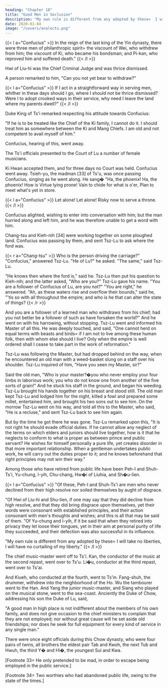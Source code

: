```yaml
---
heading: "Chapter 18"
title: "Good Men in Seclusion"
description: "My own rule is different from any adopted by these=  I will take no liberties, I will have no curtailing of my liberty"
date: 2020-01-04
image: "/covers/analects.png"
---
```



{{< l a="Confucius" >}}
In the reign of the last king of the Yin dynasty, there were three men of philanthropic spirit=  the viscount of Wei, who withdrew from him; the viscount of Ki, who became his bondsman; and Pi-kan, who reproved him and suffered death."
{{< /l >}}

Hwi of Liu-hi was the Chief Criminal Judge and was thrice dismissed. 


A person remarked to him, "Can you not yet bear to withdraw?" 

{{< l a="Confucius" >}}
If I act in a straightforward way in serving men, whither in these days should I go, where I should not be thrice dismissed? Were I to adopt crooked ways in their service, why need I leave the land where my parents dwell?" 
{{< /l >}}

Duke King of Ts'i remarked respecting his attitude towards Confucius: 

"If he is to be treated like the Chief of the Ki family, I cannot do it. I should treat him as somewhere between the Ki and Mang Chiefs. I am old and not competent to avail myself of him." 

Confucius, hearing of this, went away. 

The Ts'i officials presented to the Court of Lu a number of female musicians. 

Ki Hwan accepted them, and for three days no Court was held. Confucius went away. Tsieh-yu, the madman [33] of Ts'u, was once passing Confucius, singing as he went along. He sang� "Ha, the phoenix! Ha, the phoenix! How is Virtue lying prone! Vain to chide for what is o'er, Plan to meet what's yet in store. 

{{< l a="Confucius" >}}
Let alone! Let alone! Risky now to serve a throne.
{{< /l >}}

Confucius alighted, wishing to enter into conversation with him; but the man hurried along and left him, and he was therefore unable to get a word with him. 

Chang-tsu and Kieh-nih [34] were working together on some ploughed land. Confucius was passing by them, and sent Tsz-Lu to ask where the ford was.

{{< r a="Chang-tsu" >}}
Who is the person driving the carriage?" "Confucius," answered Tsz-Lu. "He of Lu?" he asked. "The same," said Tsz-Lu. 

"He knows then where the ford is," said he. Tsz-Lu then put his question to Kieh-nih; and the latter asked, "Who are you?" Tsz-Lu gave his name. "You are a follower of Confucius of Lu, are you not?" "You are right," he answered. "Ah, as these waters rise and overflow their bounds," said he, "'tis so with all throughout the empire; and who is he that can alter the state of things? 
{{< /r >}}

And you are a follower of a learned man who withdraws from his chief; had you not better be a follower of such as have forsaken the world?" And he went on with his harrowing, without stopping. Tsz-Lu went and informed his Master of all this. He was deeply touched, and said, "One cannot herd on equal terms with beasts and birds=  if I am not to live among these human folk, then with whom else should I live? Only when the empire is well ordered shall I cease to take part in the work of reformation." 

Tsz-Lu was following the Master, but had dropped behind on the way, when he encountered an old man with a weed-basket slung on a staff over his shoulder. Tsz-Lu inquired of him, "Have you seen my Master, sir?" 

Said the old man, "Who is your master?�you who never employ your four limbs in laborious work; you who do not know one from another of the five sorts of grain!" And he stuck his staff in the ground, and began his weeding. Tsz-Lu brought his hands together on his breast and stood still. The old man kept Tsz-Lu and lodged him for the night, killed a fowl and prepared some millet, entertained him, and brought his two sons out to see him. On the morrow Tsz-Lu went on his way, and told all this to the Master, who said, "He is a recluse," and sent Tsz-Lu back to see him again. 

But by the time he got there he was gone. Tsz-Lu remarked upon this, "It is not right he should evade official duties. If he cannot allow any neglect of the terms on which elders and juniors should live together, how is it that he neglects to conform to what is proper as between prince and public servant? He wishes for himself personally a pure life, yet creates disorder in that more important relationship. When a gentleman undertakes public work, he will carry out the duties proper to it; and he knows beforehand that right principles may not win their way." 

Among those who have retired from public life have been Peh-I and Shuh-Ts'i, Yu-chung, I-yih, Chu-chang, Hw�i of Liuhia, and Sh�u-lien. 

{{< l a="Confucius" >}}
"Of these, Peh-I and Shuh-Ts'i are men who never declined from their high resolve nor soiled themselves by aught of disgrace.

"Of Hwi of Liu-hi and Shu-lien, if one may say that they did decline from high resolve, and that they did bring disgrace upon themselves, yet their words were consonant with established principles, and their action consonant with men's thoughts and wishes; and this is all that may be said of them. "Of Yu-chung and I-yih, if it be said that when they retired into privacy they let loose their tongues, yet in their aim at personal purity of life they succeeded, and their defection was also successful in its influence. 

"My own rule is different from any adopted by these=  I will take no liberties, I will have no curtailing of my liberty." 
{{< /l >}}



The chief music-master went off to Ts'i. Kan, the conductor of the music at the second repast, went over to Ts'u. Li�u, conductor at the third repast, went over to Ts'ai. 

And Kiueh, who conducted at the fourth, went to Ts'in. Fang-shuh, the drummer, withdrew into the neighborhood of the Ho. Wu the tambourer went to the Han. And Yang the junior music-master, and Siang who played on the musical stone, went to the sea-coast. Anciently the Duke of Chow, addressing his son the Duke of Lu, said, 

"A good man in high place is not indifferent about the members of his own family, and does not give occasion to the chief ministers to complain that they are not employed; nor without great cause will he set aside old friendships; nor does he seek for full equipment for every kind of service in any single man." 

There were once eight officials during this Chow dynasty, who were four pairs of twins, all brothers the eldest pair Tab and Kwoh, the next Tub and Hwuh, the third Y� and Hi�, the youngest Sui and Kwa.


[Footnote 33=  He only pretended to be mad, in order to escape being employed in the public service.] 

[Footnote 34=  Two worthies who had abandoned public life, owing to the state of the times.] 